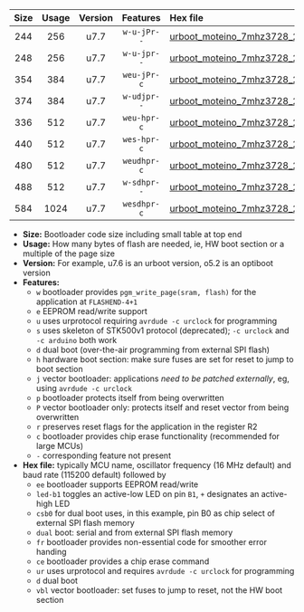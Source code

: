 |Size|Usage|Version|Features|Hex file|
|:-:|:-:|:-:|:-:|:--|
|244|256|u7.7|`w-u-jPr--`|[urboot_moteino_7mhz3728_230400bps_led+b1_ur_vbl.hex](https://raw.githubusercontent.com/stefanrueger/urboot.hex/main/boards/moteino/fcpu_7mhz3728/230400_bps/urboot_moteino_7mhz3728_230400bps_led+b1_ur_vbl.hex)|
|248|256|u7.7|`w-u-jpr--`|[urboot_moteino_7mhz3728_230400bps_led+b1_fr_ur_vbl.hex](https://raw.githubusercontent.com/stefanrueger/urboot.hex/main/boards/moteino/fcpu_7mhz3728/230400_bps/urboot_moteino_7mhz3728_230400bps_led+b1_fr_ur_vbl.hex)|
|354|384|u7.7|`weu-jPr-c`|[urboot_moteino_7mhz3728_230400bps_ee_led+b1_fr_ce_ur_vbl.hex](https://raw.githubusercontent.com/stefanrueger/urboot.hex/main/boards/moteino/fcpu_7mhz3728/230400_bps/urboot_moteino_7mhz3728_230400bps_ee_led+b1_fr_ce_ur_vbl.hex)|
|374|384|u7.7|`w-udjpr--`|[urboot_moteino_7mhz3728_230400bps_led+b1_csb0_dual_ur_vbl.hex](https://raw.githubusercontent.com/stefanrueger/urboot.hex/main/boards/moteino/fcpu_7mhz3728/230400_bps/urboot_moteino_7mhz3728_230400bps_led+b1_csb0_dual_ur_vbl.hex)|
|336|512|u7.7|`weu-hpr-c`|[urboot_moteino_7mhz3728_230400bps_ee_led+b1_fr_ce_ur.hex](https://raw.githubusercontent.com/stefanrueger/urboot.hex/main/boards/moteino/fcpu_7mhz3728/230400_bps/urboot_moteino_7mhz3728_230400bps_ee_led+b1_fr_ce_ur.hex)|
|440|512|u7.7|`wes-hpr-c`|[urboot_moteino_7mhz3728_230400bps_ee_led+b1_fr_ce.hex](https://raw.githubusercontent.com/stefanrueger/urboot.hex/main/boards/moteino/fcpu_7mhz3728/230400_bps/urboot_moteino_7mhz3728_230400bps_ee_led+b1_fr_ce.hex)|
|480|512|u7.7|`weudhpr-c`|[urboot_moteino_7mhz3728_230400bps_ee_led+b1_csb0_dual_fr_ce_ur.hex](https://raw.githubusercontent.com/stefanrueger/urboot.hex/main/boards/moteino/fcpu_7mhz3728/230400_bps/urboot_moteino_7mhz3728_230400bps_ee_led+b1_csb0_dual_fr_ce_ur.hex)|
|488|512|u7.7|`w-sdhpr--`|[urboot_moteino_7mhz3728_230400bps_led+b1_csb0_dual_fr.hex](https://raw.githubusercontent.com/stefanrueger/urboot.hex/main/boards/moteino/fcpu_7mhz3728/230400_bps/urboot_moteino_7mhz3728_230400bps_led+b1_csb0_dual_fr.hex)|
|584|1024|u7.7|`wesdhpr-c`|[urboot_moteino_7mhz3728_230400bps_ee_led+b1_csb0_dual_fr_ce.hex](https://raw.githubusercontent.com/stefanrueger/urboot.hex/main/boards/moteino/fcpu_7mhz3728/230400_bps/urboot_moteino_7mhz3728_230400bps_ee_led+b1_csb0_dual_fr_ce.hex)|

- **Size:** Bootloader code size including small table at top end
- **Usage:** How many bytes of flash are needed, ie, HW boot section or a multiple of the page size
- **Version:** For example, u7.6 is an urboot version, o5.2 is an optiboot version
- **Features:**
  + `w` bootloader provides `pgm_write_page(sram, flash)` for the application at `FLASHEND-4+1`
  + `e` EEPROM read/write support
  + `u` uses urprotocol requiring `avrdude -c urclock` for programming
  + `s` uses skeleton of STK500v1 protocol (deprecated); `-c urclock` and `-c arduino` both work
  + `d` dual boot (over-the-air programming from external SPI flash)
  + `h` hardware boot section: make sure fuses are set for reset to jump to boot section
  + `j` vector bootloader: applications *need to be patched externally*, eg, using `avrdude -c urclock`
  + `p` bootloader protects itself from being overwritten
  + `P` vector bootloader only: protects itself and reset vector from being overwritten
  + `r` preserves reset flags for the application in the register R2
  + `c` bootloader provides chip erase functionality (recommended for large MCUs)
  + `-` corresponding feature not present
- **Hex file:** typically MCU name, oscillator frequency (16 MHz default) and baud rate (115200 default) followed by
  + `ee` bootloader supports EEPROM read/write
  + `led-b1` toggles an active-low LED on pin `B1`, `+` designates an active-high LED
  + `csb0` for dual boot uses, in this example, pin B0 as chip select of external SPI flash memory
  + `dual` boot: serial and from external SPI flash memory
  + `fr` bootloader provides non-essential code for smoother error handing
  + `ce` bootloader provides a chip erase command
  + `ur` uses urprotocol and requires `avrdude -c urclock` for programming
  + `d` dual boot
  + `vbl` vector bootloader: set fuses to jump to reset, not the HW boot section
